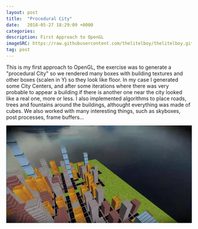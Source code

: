 ```yaml
---
layout: post
title:  "Procedural City"
date:   2018-05-27 18:29:09 +0000
categories: 
description: First Approach to OpenGL
imageSRC: https://raw.githubusercontent.com/thelitelboy/thelitelboy.github.io/master/_assets/Procedural-City.png
tag: post
---
```


This is my first approach to OpenGL, the exercise was to generate a "procedural City" so we rendered many boxes with building textures and other boxes (scalen in Y) so they look like floor. In my case I generated some City Centers, and after some iterations where there was very probable to appear a building if there is another one near the city looked like a real one, more or less. I also implemented algorithms to place roads, trees and fountains around the buildings, althought everything was made of cubes. We also worked with many interesting things, such as skyboxes, post processes, frame buffers...

![Procedural City Image][PC-ProceduralCity]


[PC-ProceduralCity]: https://raw.githubusercontent.com/thelitelboy/thelitelboy.github.io/master/_assets/Procedural-City.png "Procedural City"